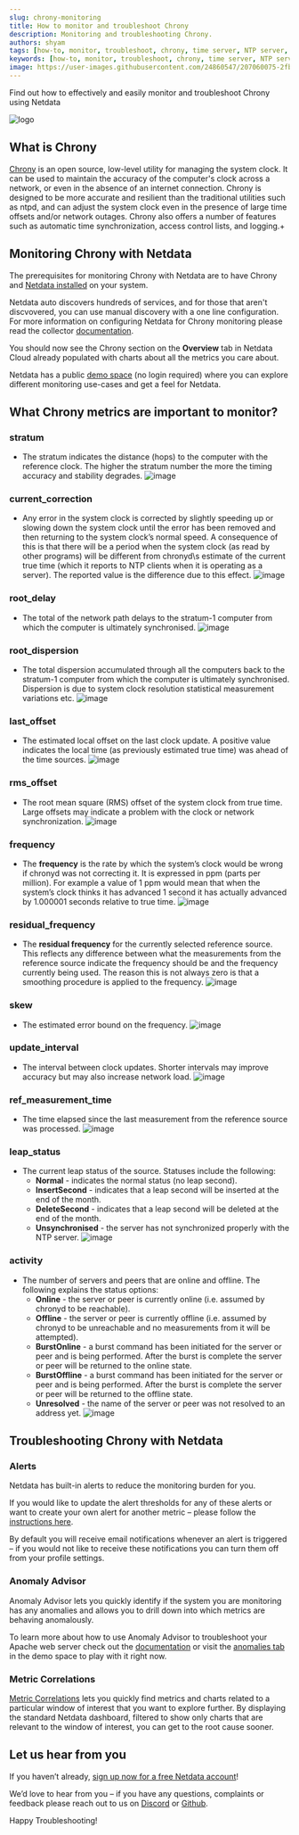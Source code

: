 ```yaml
---
slug: chrony-monitoring
title: How to monitor and troubleshoot Chrony
description: Monitoring and troubleshooting Chrony.
authors: shyam 
tags: [how-to, monitor, troubleshoot, chrony, time server, NTP server, sync server]
keywords: [how-to, monitor, troubleshoot, chrony, time server, NTP server, sync server]
image: https://user-images.githubusercontent.com/24860547/207060075-2fb7e116-5589-43f8-9649-b34a18be1729.jpg
---
```


Find out how to effectively and easily monitor and troubleshoot Chrony using Netdata

![logo](https://user-images.githubusercontent.com/24860547/207060075-2fb7e116-5589-43f8-9649-b34a18be1729.jpg)

<!--truncate-->

## What is Chrony

[Chrony](https://chrony.tuxfamily.org/) is an open source, low-level utility for managing the system clock. It can be used to maintain the accuracy of the computer's clock across a network, or even in the absence of an internet connection. Chrony is designed to be more accurate and resilient than the traditional utilities such as ntpd, and can adjust the system clock even in the presence of large time offsets and/or network outages. Chrony also offers a number of features such as automatic time synchronization, access control lists, and logging.+

## Monitoring Chrony with Netdata

The prerequisites for monitoring Chrony with Netdata are to have Chrony and [Netdata installed](https://learn.netdata.cloud/docs/cloud/get-started) on your system. 

Netdata auto discovers hundreds of services, and for those that aren't discvovered, you can use  manual discovery with a one line configuration. For more information on configuring Netdata for Chrony monitoring please read the collector [documentation](https://learn.netdata.cloud/docs/agent/collectors/go.d.plugin/modules/chrony).

You should now see the Chrony section on the **Overview** tab in Netdata Cloud already populated with charts about all the metrics you care about.

Netdata has a public [demo space](https://app.netdata.cloud/spaces/netdata-demo) (no login required) where you can explore different monitoring use-cases and get a feel for Netdata.

## What Chrony metrics are important to monitor?

### stratum
 -  The stratum indicates the distance (hops) to the computer with the reference clock. The higher the stratum number the more the timing accuracy and stability degrades.
![image](https://user-images.githubusercontent.com/24860547/207012590-738ba2ab-ab4c-49b0-b424-c8489312d88d.png)

### current_correction
 -  Any error in the system clock is corrected by slightly speeding up or slowing down the system clock until the error has been removed and then returning to the system clock’s normal speed. A consequence of this is that there will be a period when the system clock (as read by other programs) will be different from chronyd\s estimate of the current true time (which it reports to NTP clients when it is operating as a server). The reported value is the difference due to this effect.
![image](https://user-images.githubusercontent.com/24860547/207012646-4429a887-7ab0-4b0a-ad30-7a76f9e662ef.png)

### root_delay
 -  The total of the network path delays to the stratum-1 computer from which the computer is ultimately synchronised.
![image](https://user-images.githubusercontent.com/24860547/207012725-f14bde74-5a00-4676-a644-4f0f040bb419.png)

### root_dispersion
 -  The total dispersion accumulated through all the computers back to the stratum-1 computer from which the computer is ultimately synchronised. Dispersion is due to system clock resolution statistical measurement variations etc.
![image](https://user-images.githubusercontent.com/24860547/207012765-167c20bd-51ef-441e-a68e-ebfd278d92db.png)

### last_offset
 -  The estimated local offset on the last clock update. A positive value indicates the local time (as previously estimated true time) was ahead of the time sources.
![image](https://user-images.githubusercontent.com/24860547/207012798-739cb2b3-626e-42a0-80b3-76e3389a3b9f.png)

### rms_offset
 - The root mean square (RMS) offset of the system clock from true time. Large offsets may indicate a problem with the clock or network synchronization.
![image](https://user-images.githubusercontent.com/24860547/207012850-6e5a03e7-f62c-4a7c-957e-6f742c4ab7e3.png)

### frequency
 -  The <b>frequency</b> is the rate by which the system’s clock would be wrong if chronyd was not correcting it. It is expressed in ppm (parts per million). For example a value of 1 ppm would mean that when the system’s clock thinks it has advanced 1 second it has actually advanced by 1.000001 seconds relative to true time.
![image](https://user-images.githubusercontent.com/24860547/207012885-5f28e244-5ddf-4ba1-944d-f1cab6f2faa8.png)

### residual_frequency
 -  The <b>residual frequency</b> for the currently selected reference source. This reflects any difference between what the measurements from the reference source indicate the frequency should be and the frequency currently being used. The reason this is not always zero is that a smoothing procedure is applied to the frequency.
![image](https://user-images.githubusercontent.com/24860547/207012933-e736dcb2-3228-4267-8b4f-d63ca198d170.png)

### skew
 -  The estimated error bound on the frequency.
![image](https://user-images.githubusercontent.com/24860547/207012993-411b118b-ddd0-4f57-bd72-b39d3ba6f4e7.png)

### update_interval
 - The interval between clock updates. Shorter intervals may improve accuracy but may also increase network load.
![image](https://user-images.githubusercontent.com/24860547/207013047-8d7d6c40-782f-4e60-85bf-a6e8b1a2be46.png)

### ref_measurement_time
 -  The time elapsed since the last measurement from the reference source was processed.
![image](https://user-images.githubusercontent.com/24860547/207013112-0e051aca-7487-4ee7-9f06-31ba7017c788.png)

### leap_status
-  The current leap status of the source. Statuses include the following:
   - **Normal** - indicates the normal status (no leap second).
   - **InsertSecond** - indicates that a leap second will be inserted at the end of the month. 
   - **DeleteSecond** - indicates that a leap second will be deleted at the end of the month. 
   - **Unsynchronised** - the server has not synchronized properly with the NTP server.
![image](https://user-images.githubusercontent.com/24860547/207013171-f3c28de8-82bc-4e78-9dfb-b4836a2ef294.png)

### activity
 -  The number of servers and peers that are online and offline. The following explains the status options:
     - **Online** - the server or peer is currently online (i.e. assumed by chronyd to be reachable). 
    - **Offline** - the server or peer is currently offline (i.e. assumed by chronyd to be unreachable and no measurements from it will be attempted). 
    - **BurstOnline** - a burst command has been initiated for the server or peer and is being performed. After the burst is complete the server or peer will be returned to the online state. 
    - **BurstOffline** - a burst command has been initiated for the server or peer and is being performed. After the burst is complete the server or peer will be returned to the offline state. 
    - **Unresolved** - the name of the server or peer was not resolved to an address yet.
![image](https://user-images.githubusercontent.com/24860547/207013220-83071169-cb3b-478d-9730-06b52d60bf68.png)

## Troubleshooting Chrony with Netdata

### Alerts
Netdata has built-in alerts to reduce the monitoring burden for you. 

If you would like to update the alert thresholds for any of these alerts or want to create your own alert for another metric – please follow the [instructions here](https://learn.netdata.cloud/docs/monitor/configure-alarms).

By default you will receive email notifications whenever an alert is triggered – if you would not like to receive these notifications you can turn them off from your profile settings.
### Anomaly Advisor
Anomaly Advisor lets you quickly identify if the system you are monitoring has any anomalies and allows you to drill down into which metrics are behaving anomalously.

To learn more about how to use Anomaly Advisor to troubleshoot your Apache web server check out the [documentation](https://learn.netdata.cloud/docs/cloud/insights/anomaly-advisor) or visit the [anomalies tab](https://app.netdata.cloud/spaces/netdata-demo/rooms/apache/anomalies) in the demo space to play with it right now.
### Metric Correlations 
[Metric Correlations](https://learn.netdata.cloud/docs/cloud/insights/metric-correlations) lets you quickly find metrics and charts related to a particular window of interest that you want to explore further. By displaying the standard Netdata dashboard, filtered to show only charts that are relevant to the window of interest, you can get to the root cause sooner.

## Let us hear from you
If you haven’t already, [sign up now for a free Netdata account](https://app.netdata.cloud/?utm_campaign=technical&utm_source=content&utm_medium=blog&utm_content=chrony-monitoring)! 

We’d love to hear from you – if you have any questions, complaints or feedback please reach out to us on [Discord](https://discord.com/invite/mPZ6WZKKG2) or [Github](https://github.com/netdata/netdata/).

Happy Troubleshooting!
